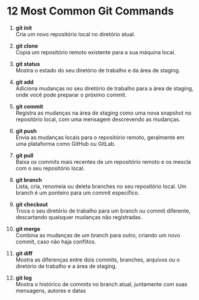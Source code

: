 # 12 Most Common Git Commands

1. **git init**  
   Cria um novo repositório local no diretório atual.

2. **git clone**  
   Copia um repositório remoto existente para a sua máquina local.

3. **git status**  
   Mostra o estado do seu diretório de trabalho e da área de staging.

4. **git add**  
   Adiciona mudanças no seu diretório de trabalho para a área de staging, onde você pode preparar o próximo commit.

5. **git commit**  
   Registra as mudanças na área de staging como uma nova snapshot no repositório local, com uma mensagem descrevendo as mudanças.

6. **git push**  
   Envia as mudanças locais para o repositório remoto, geralmente em uma plataforma como GitHub ou GitLab.

7. **git pull**  
   Baixa os commits mais recentes de um repositório remoto e os mescla com o seu repositório local.

8. **git branch**  
   Lista, cria, renomeia ou deleta branches no seu repositório local. Um branch é um ponteiro para um commit específico.

9. **git checkout**  
   Troca o seu diretório de trabalho para um branch ou commit diferente, descartando quaisquer mudanças não registradas.

10. **git merge**  
   Combina as mudanças de um branch para outro, criando um novo commit, caso não haja conflitos.

11. **git diff**  
   Mostra as diferenças entre dois commits, branches, arquivos ou o diretório de trabalho e a área de staging.

12. **git log**  
   Mostra o histórico de commits no branch atual, juntamente com suas mensagens, autores e datas
